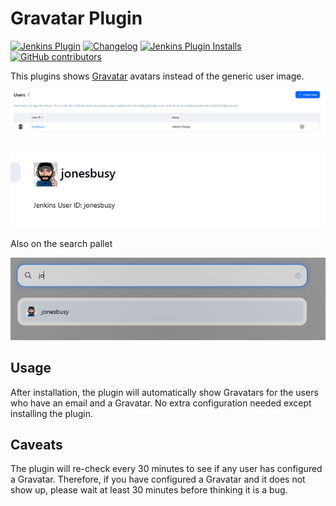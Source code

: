 # Gravatar Plugin

[![Jenkins Plugin](https://img.shields.io/jenkins/plugin/v/gravatar)](https://plugins.jenkins.io/gravatar)
[![Changelog](https://img.shields.io/github/v/tag/jenkinsci/gravatar-plugin?label=changelog)](https://github.com/jenkinsci/gravatar-plugin/blob/master/CHANGELOG.md)
[![Jenkins Plugin Installs](https://img.shields.io/jenkins/plugin/i/gravatar?color=blue)](https://plugins.jenkins.io/gravatar)
[![GitHub contributors](https://img.shields.io/github/contributors/jenkinsci/gravatar-plugin?color=blue)](https://github.com/jenkinsci/gravatar-plugin/graphs/contributors)

This plugins shows [Gravatar](http://gravatar.com/) avatars instead of
the generic user image.

![](docs/images/users.png)

![](docs/images/gravatar.png)

Also on the search pallet

![](docs/images/search.png)

## Usage

After installation, the plugin will automatically show Gravatars for the users who have an email and a Gravatar. No extra configuration needed except installing the plugin.

## Caveats

The plugin will re-check every 30 minutes to see if any user has
configured a Gravatar. Therefore, if you have configured a Gravatar and it does
not show up, please wait at least 30 minutes before thinking it is a bug.
